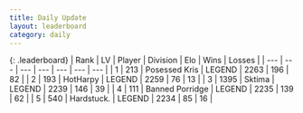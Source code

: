 ```yaml
---
title: Daily Update
layout: leaderboard
category: daily
---
```


{: .leaderboard}
| Rank | LV | Player | Division | Elo | Wins | Losses |
| --- | --- | --- | --- | --- | --- | --- |
| <span data-change="0">1</span> | 213 | <span title="ID: 402846">Posessed Kris</span> | LEGEND | <span data-change="4">2263</span> | <span data-change="1">196</span> | <span data-change="0">82</span> |
| <span data-change="6">2</span> | 193 | <span title="ID: 623829">HotHarpy</span> | LEGEND | <span data-change="52">2259</span> | <span data-change="14">76</span> | <span data-change="1">13</span> |
| <span data-change="-1">3</span> | 1395 | <span title="ID: 353063">Sktima</span> | LEGEND | <span data-change="-10">2239</span> | <span data-change="11">146</span> | <span data-change="4">39</span> |
| <span data-change="0">4</span> | 111 | <span title="ID: 659170">Banned Porridge</span> | LEGEND | <span data-change="10">2235</span> | <span data-change="2">139</span> | <span data-change="0">62</span> |
| <span data-change="-2">5</span> | 540 | <span title="ID: 289238">Hardstuck.</span> | LEGEND | <span data-change="8">2234</span> | <span data-change="2">85</span> | <span data-change="0">16</span> |